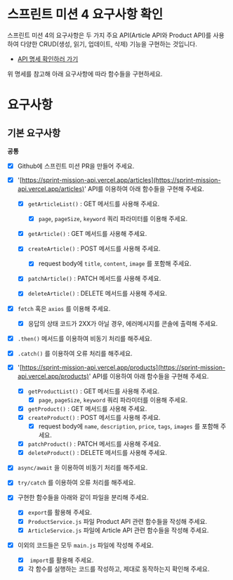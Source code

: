 # 스프린트 미션 4 요구사항 확인

스프린트 미션 4의 요구사항은 두 가지 주요 API(Article API와 Product API)를 사용하여 다양한 CRUD(생성, 읽기, 업데이트, 삭제) 기능을 구현하는 것입니다.

- [API 명세 확인하러 가기](https://sprint-mission-api.vercel.app/docs/)

위 명세를 참고해 아래 요구사항에 따라 함수들을 구현하세요.

# 요구사항

## 기본 요구사항

**공통**

- [X] Github에 스프린트 미션 PR을 만들어 주세요.
- [X] '[https://sprint-mission-api.vercel.app/articles](https://sprint-mission-api.vercel.app/articles)' API를 이용하여 아래 함수들을 구현해 주세요.

  - [X] `getArticleList()` : GET 메서드를 사용해 주세요.

    - [X] `page`, `pageSize`, `keyword` 쿼리 파라미터를 이용해 주세요.
  - [X] `getArticle()` : GET 메서드를 사용해 주세요.
  - [X] `createArticle()` : POST 메서드를 사용해 주세요.

    - [X] request body에 `title`, `content`, `image` 를 포함해 주세요.
  - [X] `patchArticle()` : PATCH 메서드를 사용해 주세요.
  - [X] `deleteArticle()` : DELETE 메서드를 사용해 주세요.
- [X] `fetch` 혹은 `axios` 를 이용해 주세요.

  - [X] 응답의 상태 코드가 2XX가 아닐 경우, 에러메시지를 콘솔에 출력해 주세요.
- [X] `.then()` 메서드를 이용하여 비동기 처리를 해주세요.
- [X] `.catch()` 를 이용하여 오류 처리를 해주세요.
- [X] '[https://sprint-mission-api.vercel.app/products](https://sprint-mission-api.vercel.app/products)' API를 이용하여 아래 함수들을 구현해 주세요.

  - [X] `getProductList()` : GET 메서드를 사용해 주세요.
    - [X] `page`, `pageSize`, `keyword` 쿼리 파라미터를 이용해 주세요.
  - [X] `getProduct()` : GET 메서드를 사용해 주세요.
  - [X] `createProduct()` : POST 메서드를 사용해 주세요.
    - [X] request body에 `name`, `description`, `price`, `tags`, `images` 를 포함해 주세요.
  - [X] `patchProduct()` : PATCH 메서드를 사용해 주세요.
  - [X] `deleteProduct()` : DELETE 메서드를 사용해 주세요.
- [X] `async/await` 을 이용하여 비동기 처리를 해주세요.
- [X] `try/catch` 를 이용하여 오류 처리를 해주세요.
- [X] 구현한 함수들을 아래와 같이 파일을 분리해 주세요.

  - [X] `export`를 활용해 주세요.
  - [X] `ProductService.js` 파일 Product API 관련 함수들을 작성해 주세요.
  - [X] `ArticleService.js` 파일에 Article API 관련 함수들을 작성해 주세요.
- [X] 이외의 코드들은 모두 `main.js` 파일에 작성해 주세요.

  - [X]  `import`를 활용해 주세요.
  - [X] 각 함수를 실행하는 코드를 작성하고, 제대로 동작하는지 확인해 주세요.
